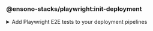<!-- markdownlint-disable MD041 -->
### @ensono-stacks/playwright:init-deployment

<details>
<summary>Add Playwright E2E tests to your deployment pipelines</summary>

The _init-deployment_ generator adds e2e testing to preexisting deployment pipelines, including test reporting and artefact uploads.

## Prerequisites

1. The [@ensono-stacks/workspace:init-deployment](../workspace/plugin-information.md#ensono-stacksworkspaceinit-deployment) has been executed, producing the required deployment files for the workspace

## Usage

```bash
nx g @ensono-stacks/playwright:init-deployment
```

### Generator Output

```yaml title=build/taskctl/tasks.yaml
# New e2e:ci task definition will be added to the tasks.yaml, defining what target should be ran for projects when executing the e2e task
e2e:ci:
    description: Run e2e tests in ci
    command:
      - npx nx affected --base="$BASE_SHA" --target=e2e --parallel=1
```

```yaml title=taskctl.yaml
# New e2e:ci task will be added to the taskctl pipeline, adding e2e tests following unit testing
- task: e2e:ci
    depends_on: test:ci
- task: version:prod
    depends_on: e2e:ci
```

```yaml build/azDevOps/azuredevops-stages.yaml
# New test reporting steps will be added to the azuredevops pipeline
- script: |-
    # Install playwright added to setup step 
    npx playwright install --with-deps
- task: PublishTestResults@2
    # Configuration for publishing test results
- task: PublishPipelineArtifact@1
    # Configuration for publishing pipeline artefacts
```


</details>
